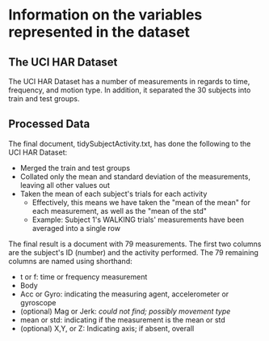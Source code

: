 # Information on the variables represented in the dataset

## The UCI HAR Dataset

The UCI HAR Dataset has a number of measurements in regards to time, frequency, and motion type.
In addition, it separated the 30 subjects into train and test groups.

## Processed Data

The final document, tidySubjectActivity.txt, has done the following to the UCI HAR Dataset:

* Merged the train and test groups
* Collated only the mean and standard deviation of the measurements, leaving all other values out
* Taken the mean of each subject's trials for each activity
	* Effectively, this means we have taken the "mean of the mean" for each measurement, as well as the "mean of the std"
	* Example: Subject 1's WALKING trials' measurements have been averaged into a single row

The final result is a document with 79 measurements.
The first two columns are the subject's ID (number) and the activity performed.
The 79 remaining columns are named using shorthand:

* t or f: time or frequency measurement
* Body
* Acc or Gyro: indicating the measuring agent, accelerometer or gyroscope
* (optional) Mag or Jerk: *could not find; possibly movement type*
* mean or std: indicating if the measurement is the mean or std
* (optional) X,Y, or Z: Indicating axis; if absent, overall